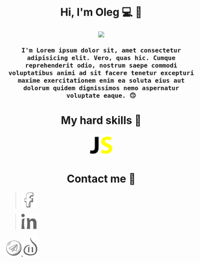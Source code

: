 <h1 align="center">Hi, I'm Oleg 💻 👋</h1>
<h3 align="center">
  <img src="https://media.giphy.com/media/KziKCpvrGngHbYjaUF/giphy.gif" width=300>
  <br><br>
  <samp>
    I'm Lorem ipsum dolor sit, amet consectetur adipisicing elit. Vero, quas hic. 
Cumque reprehenderit odio, nostrum saepe commodi voluptatibus animi ad sit
facere tenetur excepturi maxime exercitationem enim ea soluta eius 
aut dolorum quidem dignissimos nemo aspernatur voluptate eaque. 🙃
  </samp>
</h3>

<h1 align="center">My hard skills 🤖</h1>
<p align="center">
<img alt="js" width="60px" src="https://github.com/kapustiansky/kapustiansky/blob/master/images/js.svg"/>
</p>
<h1 align="center">Contact me 🖖</h1>

<p align="center">
<a href="https://www.facebook.com/oleg.kapustiansky">
  <blockquote>
  <img alt="facebook" width="40px" src="https://github.com/kapustiansky/kapustiansky/blob/master/images/f.svg"/>
  </blockquote>
</a>
<a href="https://www.linkedin.com/in/oleg-kapustiansky/">
  <blockquote>
  <img alt="linkedin" width="40px" src="https://github.com/kapustiansky/kapustiansky/blob/master/images/ln.svg"/>
  </blockquote>
</a>
<a href="https://t.me/oleg_kapustianky">
  <img alt="telegram" width="40px" src="https://github.com/kapustiansky/kapustiansky/blob/master/images/tel.svg"/>
</a>
<a href="https://kapustiansky.tk/">
  <img alt="my site" width="40px" src="https://github.com/kapustiansky/kapustiansky/blob/master/images/smile.svg"/>
</a>
</p>
